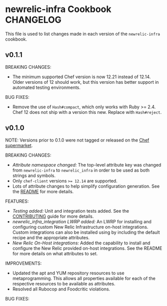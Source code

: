 # newrelic-infra Cookbook CHANGELOG

This file is used to list changes made in each version of the `newrelic-infra` cookbook.

## v0.1.1

BREAKING CHANGES:

* The minimum supported Chef version is now 12.21 instead of 12.14. Older 
  versions of 12 should work, but this version has better support in automated
  testing environments.

BUG FIXES:

* Remove the use of `Hash#compact`, which only works with Ruby >= 2.4. Chef 12 does not ship with a    version this new. Replace with `Hash#reject`.

## v0.1.0

NOTE: Versions prior to 0.1.0 were not tagged or released on the [Chef supermarket](https://supermarket.chef.io/).

BREAKING CHANGES:

* *Attribute namespace changed:* The top-level attribute key was changed from `newrelic-infra` to `newrelic_infra` in order to be used as both strings and symbols.
* Only `chef-client` versions `>= 12.14` are supported.
* Lots of attribute changes to help simplify configuration generation. See the [README](README.md) for more details.

FEATURES:

* *Testing added:* Unit and integration tests added. See the [CONTRIBUTING](CONTRIBUTING.md) guide for more details.
* *newrelic\_infra\_integration LWRP added:* An LWRP for installing and configuring custom New Relic Infrastructure on-host integrations. Custom integrations can also be installed using by including the default recipe and the appropriate attributes.
* *New Relic On-Host integrations:* Added the capability to install and configure the New Relic provided on-host integrations. See the README for more details on what attributes to set.

IMPROVEMENTS:

* Updated the apt and YUM repository resources to use metaprogramming. This allows all properties available for each of the respective resources to be available as attributes.
* Resolved all Rubocop and Foodcritic violations.

BUG FIXES:
